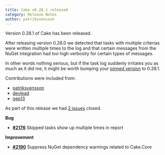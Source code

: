 ```yaml
---
title: Cake v0.28.1 released
category: Release Notes
author: patriksvensson
---
```


Version 0.28.1 of Cake has been released.

After releasing version 0.28.0 we detected that tasks with multiple criterias were
written multiple times to the log and that certain messages from the NuGet integration
had too high verbosity for certain types of messages.

In other words nothing serious, but if the task log suddenly irritates you as much as
it did me, it might be worth bumping your 
[pinned version](https://cakebuild.net/docs/tutorials/pinning-cake-version) to 0.28.1.

Contributions were included from:

- [patriksvensson](https://github.com/patriksvensson)
- [devlead](https://github.com/devlead)
- [gep13](https://github.com/gep13)

<!--excerpt-->

As part of this release we had [2 issues](https://github.com/cake-build/cake/issues?milestone=52&state=closed) closed.

__Bug__

- [__#2176__](https://github.com/cake-build/cake/issues/2176) Skipped tasks show up multiple times in report

__Improvement__

- [__#2190__](https://github.com/cake-build/cake/issues/2190) Suppress NuGet dependency warnings related to Cake.Core

